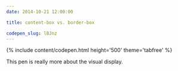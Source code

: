 ```yaml
---
date: 2014-10-21 12:00:00

title: content-box vs. border-box

codepen_slug: lBJnz
---
```



{% include content/codepen.html height='500' theme='tabfree' %}

This pen is really more about the visual display.

